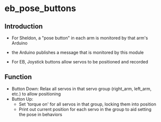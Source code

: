 # eb_pose_buttons

## Introduction
-  For Sheldon, a "pose button" in each arm is monitored by that arm's Arduino
-  the Arduino publishes a message that is monitored by this module

-  For EB, Joystick buttons allow servos to be positioned and recorded

## Function
-  Button Down:  Relax all servos in that servo group (right_arm, left_arm, etc.) to allow positioning
-  Button Up:    
   - Set 'torque on' for all servos in that group, locking them into position
   - Print out current position for each servo in the group to aid setting the pose in behaviors

